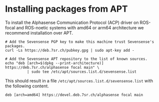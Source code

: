 # Installing packages from APT

To install the Alphasense Communication Protocol (ACP) driver on ROS-focal and ROS-noetic systems with amd64 or arm64 architecture we recommend installation over APT.

```
# Add the Sevensense PGP key to make this machine trust Sevensense's packages.
curl -Ls https://deb.7sr.ch/pubkey.gpg | sudo apt-key add -

# Add the Sevensense APT repository to the list of known sources.
echo "deb [arch=$(dpkg --print-architecture)] https://deb.7sr.ch/alphasense focal main" \
          | sudo tee /etc/apt/sources.list.d/sevensense.list
```

This should result in a file `/etc/apt/sources.list.d/sevensense.list` with the following content.

```
deb [arch=amd64] https://devel.deb.7sr.ch/alphasense focal main
```
